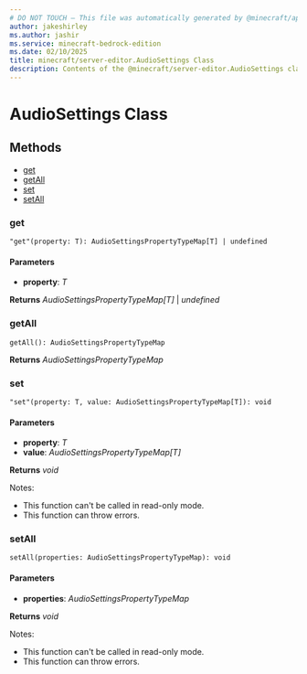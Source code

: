 ```yaml
---
# DO NOT TOUCH — This file was automatically generated by @minecraft/api-docs-generator, to report problems file an issue at https://github.com/Mojang/minecraft-scripting-libraries
author: jakeshirley
ms.author: jashir
ms.service: minecraft-bedrock-edition
ms.date: 02/10/2025
title: minecraft/server-editor.AudioSettings Class
description: Contents of the @minecraft/server-editor.AudioSettings class.
---
```

# AudioSettings Class

## Methods
- [get](#get)
- [getAll](#getall)
- [set](#set)
- [setAll](#setall)

### **get**
`
"get"(property: T): AudioSettingsPropertyTypeMap[T] | undefined
`

#### **Parameters**
- **property**: *T*

**Returns** *AudioSettingsPropertyTypeMap[T]* | *undefined*

### **getAll**
`
getAll(): AudioSettingsPropertyTypeMap
`

**Returns** *AudioSettingsPropertyTypeMap*

### **set**
`
"set"(property: T, value: AudioSettingsPropertyTypeMap[T]): void
`

#### **Parameters**
- **property**: *T*
- **value**: *AudioSettingsPropertyTypeMap[T]*

**Returns** *void*
  
Notes:
- This function can't be called in read-only mode.
- This function can throw errors.

### **setAll**
`
setAll(properties: AudioSettingsPropertyTypeMap): void
`

#### **Parameters**
- **properties**: *AudioSettingsPropertyTypeMap*

**Returns** *void*
  
Notes:
- This function can't be called in read-only mode.
- This function can throw errors.
